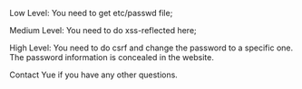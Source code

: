Low Level: You need to get etc/passwd file;

Medium Level: You need to do xss-reflected here;

High Level: You need to do csrf and change the password to a specific one. The password information is concealed in the website.

Contact Yue if you have any other questions.
